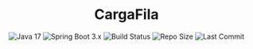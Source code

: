 


<h1 align="center">CargaFila</h1>


<p align="center">
  <!-- Badges alinhadas horizontalmente -->
  <img src="https://img.shields.io/badge/Java-17-orange" alt="Java 17"/>
  <img src="https://img.shields.io/badge/Spring%20Boot-3.x-brightgreen" alt="Spring Boot 3.x"/>
  <img src="https://github.com/augustomello09/CargaFila/actions/workflows/develop.yml/badge.svg" alt="Build Status"/>
  <img src="https://img.shields.io/github/repo-size/augustomello09/CargaFila" alt="Repo Size"/>
  <img src="https://img.shields.io/github/last-commit/augustomello09/CargaFila" alt="Last Commit"/>
</p>
